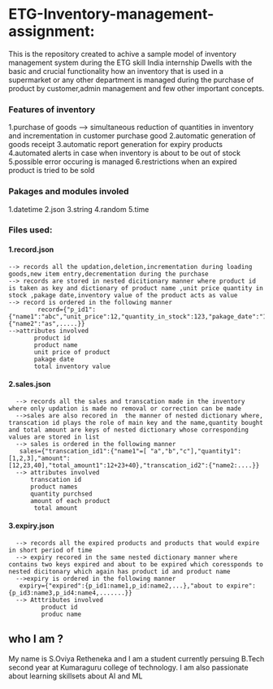 # ETG-Inventory-management-assignment:
This is the repository created to achive a sample model of inventory management system during the ETG skill India internship
Dwells with the basic and crucial functionality how an inventory that is used in a supermarket or any other department is managed during the purchase of product by customer,admin management and few other important concepts.

### Features of  inventory
1.purchase of goods
   --> simultaneous reduction of quantities in inventory  and  incrementation in customer purchase good
2.automatic generation of goods receipt
3.automatic report generation for expiry products
4.automated alerts in case when inventory is about to be out of stock
5.possible error occuring is managed 
6.restrictions when an expired product is tried to be sold

### Pakages and modules involed
1.datetime
2.json
3.string
4.random 
5.time

### Files used:

#### 1.record.json
    --> records all the updation,deletion,incrementation during loading goods,new item entry,decrementation during the purchase
    --> records are stored in nested dicitionary manner where product id is taken as key and dictionary of product name ,unit price quantity in stock ,pakage date,inventory value of the product acts as value
    --> record is ordered in the following manner
            record={"p_id1":{"name1":"abc","unit_price":12,"quantity_in_stock":123,"pakage_date":"12/02/2021","inventory_value1":124},"p_id2":{"name2":"as",.....}}
    -->attributes involved
           product id
           product name
           unit price of product
           pakage date
           total inventory value


#### 2.sales.json
      --> records all the sales and transcation made in the inventory where only updation is made no removal or correction can be made 
      -->sales are also recored in  the manner of nested dictionary where, transcation id plays the role of main key and the name,quantity bought and total amount are keys of nested dictionary whose corresponding values are stored in list
      --> sales is ordered in the following manner
       sales={"transcation_id1":{"name1"=[ "a","b","c"],"quantity1":[1,2,3],"amount":[12,23,40],"total_amount1":12+23+40},"transcation_id2":{"name2:....}}
      --> attributes involved
          transcation id
          product names
          quantity purchsed
          amount of each product
           total amount



#### 3.expiry.json
      --> records all the expired products and products that would expire in short period of time
      --> expiry recored in the same nested dictionary manner where contains two keys expired and about to be expired which coressponds to nested dicitonary which again has product id and product name 
      -->expiry is ordered in the following manner 
       expiry={"expired":{p_id1:name1,p_id:name2,...},"about to expire":{p_id3:name3,p_id4:name4,.......}}
      --> Atttributes involved
             product id
             produc name
   
   
## who I am ?
 My name is S.Oviya Retheneka and I am a student currently persuing B.Tech second year at Kumaraguru college of technology.
 I am also passionate about learning skillsets about AI and ML 
 
